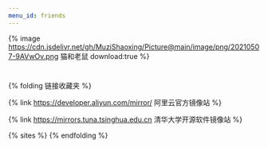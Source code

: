```yaml
---
menu_id: friends
---
```



{% image  https://cdn.jsdelivr.net/gh/MuziShaoxing/Picture@main/image/png/20210507-9AVwOv.png 猫和老鼠 download:true %}


# 
{% folding 链接收藏夹 %}



{% link https://developer.aliyun.com/mirror/ 阿里云官方镜像站 %}

{% link https://mirrors.tuna.tsinghua.edu.cn 清华大学开源软件镜像站 %}


{% sites %}
{% endfolding %}